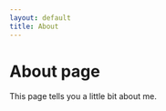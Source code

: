 ```yaml
---
layout: default
title: About
---
```

# About page

<p>This page tells you a little bit about me.</p>